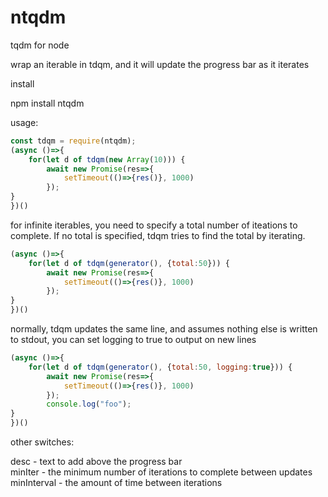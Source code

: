 # ntqdm

tqdm for node

wrap an iterable in tdqm, and it will update the progress bar as it iterates

install

npm install ntqdm


usage:

```javascript
const tdqm = require(ntqdm);
(async ()=>{
	for(let d of tdqm(new Array(10))) {
		await new Promise(res=>{
			setTimeout(()=>{res()}, 1000)
		});
}
})() 

```


for infinite iterables, you need to specify a total number of iteations to complete. If no total is specified, tdqm tries to find the total by iterating.

```javascript
(async ()=>{
	for(let d of tdqm(generator(), {total:50})) {
		await new Promise(res=>{
			setTimeout(()=>{res()}, 1000)
		});
}
})() 
```

normally, tdqm updates the same line, and assumes nothing else is written to stdout, you can set logging to true to output on new lines

```javascript
(async ()=>{
	for(let d of tdqm(generator(), {total:50, logging:true})) {
		await new Promise(res=>{
			setTimeout(()=>{res()}, 1000)
		});
		console.log("foo");
}
})() 
```

other switches:

desc - text to add above the progress bar  
minIter - the minimum number of iterations to complete between updates
minInterval - the amount of time between iterations


